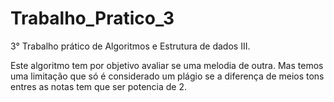 # Trabalho_Pratico_3
3° Trabalho prático de Algoritmos e Estrutura de dados III.

Este algoritmo tem por objetivo avaliar se uma melodia de outra.
Mas temos uma limitação que só é considerado um plágio se a diferença de meios tons entres as notas tem que ser potencia de 2.
